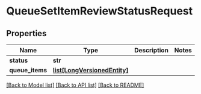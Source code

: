 # QueueSetItemReviewStatusRequest

## Properties
Name | Type | Description | Notes
------------ | ------------- | ------------- | -------------
**status** | **str** |  | 
**queue_items** | [**list[LongVersionedEntity]**](LongVersionedEntity.md) |  | 

[[Back to Model list]](../README.md#documentation-for-models) [[Back to API list]](../README.md#documentation-for-api-endpoints) [[Back to README]](../README.md)


